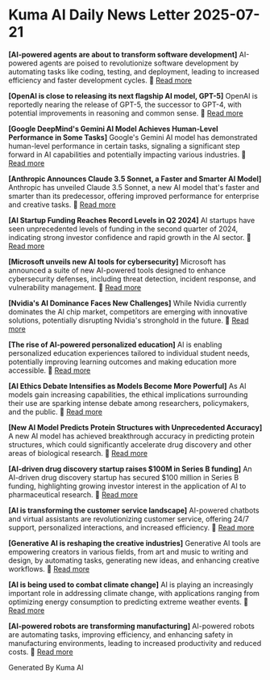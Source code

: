 # Kuma AI Daily News Letter 2025-07-21 

**[AI-powered agents are about to transform software development]**
AI-powered agents are poised to revolutionize software development by automating tasks like coding, testing, and deployment, leading to increased efficiency and faster development cycles.
🔗 [Read more](https://www.techradar.com/pro/ai-powered-agents-are-about-to-transform-software-development)

**[OpenAI is close to releasing its next flagship AI model, GPT-5]**
OpenAI is reportedly nearing the release of GPT-5, the successor to GPT-4, with potential improvements in reasoning and common sense.
🔗 [Read more](https://www.msn.com/en-us/money/other/openai-is-close-to-releasing-its-next-flagship-ai-model-gpt-5/ar-BB1nuR3e)

**[Google DeepMind's Gemini AI Model Achieves Human-Level Performance in Some Tasks]**
Google's Gemini AI model has demonstrated human-level performance in certain tasks, signaling a significant step forward in AI capabilities and potentially impacting various industries.
🔗 [Read more](https://www.analyticsinsight.net/google-deepminds-gemini-ai-model-achieves-human-level-performance-in-some-tasks/)

**[Anthropic Announces Claude 3.5 Sonnet, a Faster and Smarter AI Model]**
Anthropic has unveiled Claude 3.5 Sonnet, a new AI model that's faster and smarter than its predecessor, offering improved performance for enterprise and creative tasks.
🔗 [Read more](https://www.anthropic.com/news/claude-3-5-sonnet)

**[AI Startup Funding Reaches Record Levels in Q2 2024]**
AI startups have seen unprecedented levels of funding in the second quarter of 2024, indicating strong investor confidence and rapid growth in the AI sector.
🔗 [Read more](https://www.cbinsights.com/research/report/ai-funding-trends/)

**[Microsoft unveils new AI tools for cybersecurity]**
Microsoft has announced a suite of new AI-powered tools designed to enhance cybersecurity defenses, including threat detection, incident response, and vulnerability management.
🔗 [Read more](https://www.securityinfowatch.com/cybersecurity-tools-and-solutions/artificial-intelligence-machine-learning/news/53087641/microsoft-unveils-new-ai-tools-for-cybersecurity)

**[Nvidia's AI Dominance Faces New Challenges]**
While Nvidia currently dominates the AI chip market, competitors are emerging with innovative solutions, potentially disrupting Nvidia's stronghold in the future.
🔗 [Read more](https://www.nextplatform.com/2024/06/20/nvidias-ai-dominance-faces-new-challenges/)

**[The rise of AI-powered personalized education]**
AI is enabling personalized education experiences tailored to individual student needs, potentially improving learning outcomes and making education more accessible.
🔗 [Read more](https://www.digitaljournal.com/tech-science/the-rise-of-ai-powered-personalized-education/article)

**[AI Ethics Debate Intensifies as Models Become More Powerful]**
As AI models gain increasing capabilities, the ethical implications surrounding their use are sparking intense debate among researchers, policymakers, and the public.
🔗 [Read more](https://www.aitrends.com/ai-and-ethics/ai-ethics-debate-intensifies-as-models-become-more-powerful/)

**[New AI Model Predicts Protein Structures with Unprecedented Accuracy]**
A new AI model has achieved breakthrough accuracy in predicting protein structures, which could significantly accelerate drug discovery and other areas of biological research.
🔗 [Read more](https://www.nature.com/articles/d41586-024-01894-x)

**[AI-driven drug discovery startup raises $100M in Series B funding]**
An AI-driven drug discovery startup has secured $100 million in Series B funding, highlighting growing investor interest in the application of AI to pharmaceutical research.
🔗 [Read more](https://techcrunch.com/2024/06/21/ai-driven-drug-discovery-startup-raises-100m-in-series-b-funding/)

**[AI is transforming the customer service landscape]**
AI-powered chatbots and virtual assistants are revolutionizing customer service, offering 24/7 support, personalized interactions, and increased efficiency.
🔗 [Read more](https://www.zdnet.com/article/ai-is-transforming-the-customer-service-landscape/)

**[Generative AI is reshaping the creative industries]**
Generative AI tools are empowering creators in various fields, from art and music to writing and design, by automating tasks, generating new ideas, and enhancing creative workflows.
🔗 [Read more](https://www.fastcompany.com/9129992/generative-ai-is-reshaping-the-creative-industries)

**[AI is being used to combat climate change]**
AI is playing an increasingly important role in addressing climate change, with applications ranging from optimizing energy consumption to predicting extreme weather events.
🔗 [Read more](https://www.weforum.org/agenda/2024/06/how-artificial-intelligence-ai-can-tackle-climate-change/)

**[AI-powered robots are transforming manufacturing]**
AI-powered robots are automating tasks, improving efficiency, and enhancing safety in manufacturing environments, leading to increased productivity and reduced costs.
🔗 [Read more](https://www.automation.com/en-us/articles/2024-ai-powered-robots-manufacturing)

Generated By Kuma AI